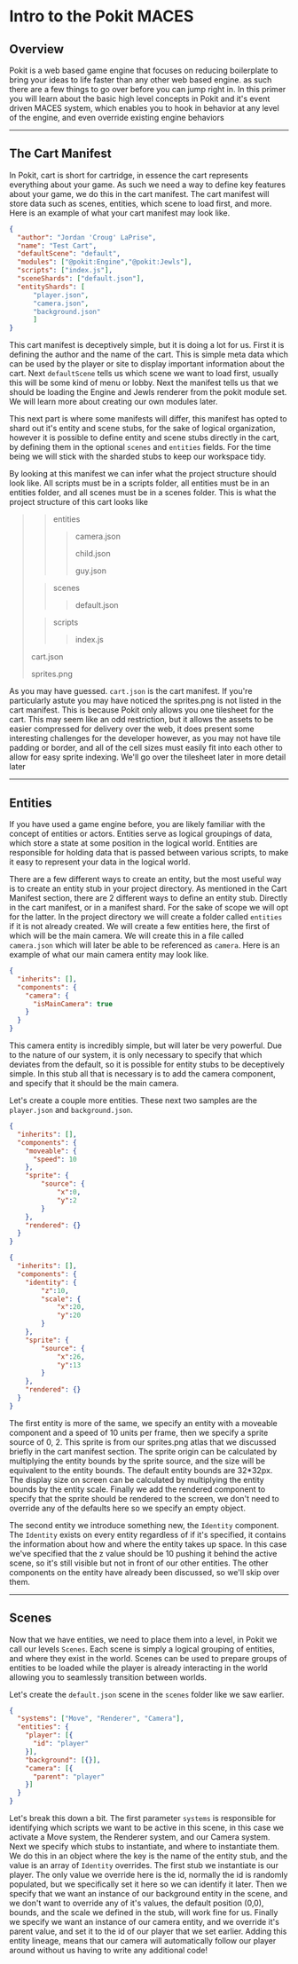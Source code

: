# Intro to the Pokit MACES

## Overview

Pokit is a web based game engine that focuses on reducing boilerplate to bring your ideas to life faster than any other web based engine. as such there are a few things to go over before you can jump right in. In this primer you will learn about the basic high level concepts in Pokit and it's event driven MACES system, which enables you to hook in behavior at any level of the engine, and even override existing engine behaviors

----
## The Cart Manifest

In Pokit, cart is short for cartridge, in essence the cart represents everything about your game. As such we need a way to define key features about your game, we do this in the cart manifest. The cart manifest will store data such as scenes, entities, which scene to load first, and more. Here is an example of what your cart manifest may look like.

```json
{
  "author": "Jordan 'Croug' LaPrise",
  "name": "Test Cart",
  "defaultScene": "default",
  "modules": ["@pokit:Engine","@pokit:Jewls"],
  "scripts": ["index.js"],
  "sceneShards": ["default.json"],
  "entityShards": [
      "player.json",
      "camera.json",
      "background.json"
      ]
}
```

This cart manifest is deceptively simple, but it is doing a lot for us. First it is defining the author and the name of the cart. This is simple meta data which can be used by the player or site to display important information about the cart. Next `defaultScene` tells us which scene we want to load first, usually this will be some kind of menu or lobby. Next the manifest tells us that we should be loading the Engine and Jewls renderer from the pokit module set. We will learn more about creating our own modules later.

This next part is where some manifests will differ, this manifest has opted to shard out it's entity and scene stubs, for the sake of logical organization, however it is possible to define entity and scene stubs directly in the cart, by defining them in the optional `scenes` and `entities` fields. For the time being we will stick with the sharded stubs to keep our workspace tidy.

By looking at this manifest we can infer what the project structure should look like. All scripts must be in a scripts folder, all entities must be in an entities folder, and all scenes must be in a scenes folder. This is what the project structure of this cart looks like

>> entities
>>> camera.json
>>>
>>> child.json
>>>
>>> guy.json
>
>> scenes
>>> default.json
>
>> scripts
>>> index.js
>
> cart.json
>
> sprites.png

As you may have guessed. `cart.json` is the cart manifest. If you're particularly astute you may have noticed the sprites.png is not listed in the cart manifest. This is because Pokit only allows you one tilesheet for the cart. This may seem like an odd restriction, but it allows the assets to be easier compressed for delivery over the web, it does present some interesting challenges for the developer however, as you may not have tile padding or border, and all of the cell sizes must easily fit into each other to allow for easy sprite indexing. We'll go over the tilesheet later in more detail later

----
## Entities

If you have used a game engine before, you are likely familiar with the concept of entities or actors. Entities serve as logical groupings of data, which store a state at some position in the logical world. Entities are responsible for holding data that is passed between various scripts, to make it easy to represent your data in the logical world. 

There are a few different ways to create an entity, but the most useful way is to create an entity stub in your project directory. As mentioned in the Cart Manifest section, there are 2 different ways to define an entity stub. Directly in the cart manifest, or in a manifest shard. For the sake of scope we will opt for the latter. In the project directory we will create a folder called `entities` if it is not already created. We will create a few entities here, the first of which will be the main camera. We will create this in a file called `camera.json` which will later be able to be referenced as `camera`. Here is an example of what our main camera entity may look like.
```json
{
  "inherits": [],
  "components": {
    "camera": {
      "isMainCamera": true
    }
  }
}
```
This camera entity is incredibly simple, but will later be very powerful. Due to the nature of our system, it is only necessary to specify that which deviates from the default, so it is possible for entity stubs to be deceptively simple. In this stub all that is necessary is to add the camera component, and specify that it should be the main camera.

Let's create a couple more entities. These next two samples are the `player.json` and `background.json`.
```json
{
  "inherits": [],
  "components": {
    "moveable": {
      "speed": 10
    },
    "sprite": {
        "source": {
            "x":0,
            "y":2
        }
    },
    "rendered": {}
  }
}
```
```json
{
  "inherits": [],
  "components": {
    "identity": {
        "z":10,
        "scale": {
            "x":20,
            "y":20
        }
    },
    "sprite": {
        "source": {
            "x":26,
            "y":13
        }
    },
    "rendered": {}
  }
}
```

The first entity is more of the same, we specify an entity with a moveable component and a speed of 10 units per frame, then we specify a sprite source of 0, 2. This sprite is from our sprites.png atlas that we discussed briefly in the cart manifest section. The sprite origin can be calculated by multiplying the entity bounds by the sprite source, and the size will be equivalent to the entity bounds. The default entity bounds are 32*32px. The display size on screen can be calculated by multiplying the entity bounds by the entity scale. Finally we add the rendered component to specify that the sprite should be rendered to the screen, we don't need to override any of the defaults here so we specify an empty object.

The second entity we introduce something new, the `Identity` component. The `Identity` exists on every entity regardless of if it's specified, it contains the information about how and where the entity takes up space. In this case we've specified that the z value should be 10 pushing it behind the active scene, so it's still visible but not in front of our other entities. The other components on the entity have already been discussed, so we'll skip over them.

---
## Scenes

Now that we have entities, we need to place them into a level, in Pokit we call our levels `Scenes`. Each scene is simply a logical grouping of entities, and where they exist in the world. Scenes can be used to prepare groups of entities to be loaded while the player is already interacting in the world allowing you to seamlessly transition between worlds.

Let's create the `default.json` scene in the `scenes` folder like we saw earlier.

```json
{
  "systems": ["Move", "Renderer", "Camera"],
  "entities": {
    "player": [{
      "id": "player"
    }],
    "background": [{}],
    "camera": [{
      "parent": "player"
    }]
  }
}
```

Let's break this down a bit. The first parameter `systems` is responsible for identifying which scripts we want to be active in this scene, in this case we activate a Move system, the Renderer system, and our Camera system. Next we specify which stubs to instantiate, and where to instantiate them. We do this in an object where the key is the name of the entity stub, and the value is an array of `Identity` overrides. The first stub we instantiate is our player. The only value we override here is the id, normally the id is randomly populated, but we specifically set it here so we can identify it later. Then we specify that we want an instance of our background entity in the scene, and we don't want to override any of it's values, the default position (0,0), bounds, and the scale we defined in the stub, will work fine for us. Finally we specify we want an instance of our camera entity, and we override it's parent value, and set it to the id of our player that we set earlier. Adding this entity lineage, means that our camera will automatically follow our player around without us having to write any additional code!
